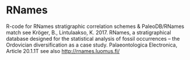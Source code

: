 # RNames
R-code for RNames stratigraphic correlation schemes & PaleoDB/RNames match
see Kröger, B., Lintulaakso, K. 2017. RNames, a stratigraphical database designed for the statistical analysis of fossil occurrences – the Ordovician diversification as a case study. Palaeontologica Electronica, Article 20.1.1T
see also http://rnames.luomus.fi/
